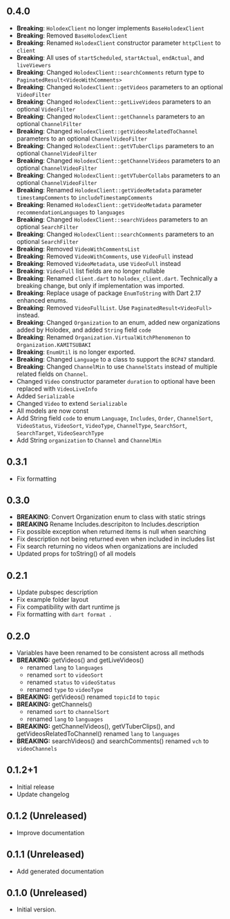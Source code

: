 <!-- markdownlint-disable MD041 -->

## 0.4.0

- **Breaking**: `HolodexClient` no longer implements `BaseHolodexClient`
- **Breaking**: Removed `BaseHolodexClient`
- **Breaking**: Renamed `HolodexClient` constructor parameter `httpClient` to `client`
- **Breaking**: All uses of `startScheduled`, `startActual`, `endActual`, and `liveViewers`
- **Breaking**: Changed `HolodexClient::searchComments` return type to `PaginatedResult<VideoWithComments>`
- **Breaking**: Changed `HolodexClient::getVideos` parameters to an optional `VideoFilter`
- **Breaking**: Changed `HolodexClient::getLiveVideos` parameters to an optional `VideoFilter`
- **Breaking**: Changed `HolodexClient::getChannels` parameters to an optional `ChannelFilter`
- **Breaking**: Changed `HolodexClient::getVideosRelatedToChannel` parameters to an optional `ChannelVideoFilter`
- **Breaking**: Changed `HolodexClient::getVTuberClips` parameters to an optional `ChannelVideoFilter`
- **Breaking**: Changed `HolodexClient::getChannelVideos` parameters to an optional `ChannelVideoFilter`
- **Breaking**: Changed `HolodexClient::getVTuberCollabs` parameters to an optional `ChannelVideoFilter`
- **Breaking**: Renamed `HolodexClient::getVideoMetadata` parameter `timestampComments` to `includeTimestampComments`
- **Breaking**: Renamed `HolodexClient::getVideoMetadata` parameter `recommendationLanguages` to `languages`
- **Breaking**: Changed `HolodexClient::searchVideos` parameters to an optional `SearchFilter`
- **Breaking**: Changed `HolodexClient::searchComments` parameters to an optional `SearchFilter`
- **Breaking**: Removed `VideoWithCommentsList`
- **Breaking**: Removed `VideoWithComments`, use `VideoFull` instead
- **Breaking**: Removed `VideoMetadata`, use `VideoFull` instead
- **Breaking**: `VideoFull` list fields are no longer nullable
- **Breaking**: Renamed `client.dart` to `holodex_client.dart`. Technically a breaking change, but only if
implementation was imported.
- **Breaking**: Replace usage of package `EnumToString` with Dart 2.17 enhanced enums.
- **Breaking**: Removed `VideoFullList`. Use `PaginatedResult<VideoFull>` instead.
- **Breaking**: Changed `Organization` to an enum, added new organizations added by Holodex,
and added `String` field `code`
- **Breaking**: Renamed `Organization.VirtualWitchPhenomenon` to `Organization.KAMITSUBAKI`
- **Breaking**: `EnumUtil` is no longer exported.
- **Breaking**: Changed `Language` to a class to support the `BCP47` standard.
- **Breaking**: Changed `ChannelMin` to use `ChannelStats` instead of multiple related fields on `Channel`.
- Changed `Video` constructor parameter `duration` to optional
have been replaced with `VideoLiveInfo`
- Added `Serializable`
- Changed `Video` to extend `Serializable`
- All models are now const
- Add String field `code` to enum `Language`, `Includes`, `Order`, `ChannelSort`, `VideoStatus`, `VideoSort`, `VideoType`,
`ChannelType`, `SearchSort`, `SearchTarget`, `VideoSearchType`
- Add String `organization` to `Channel` and `ChannelMin`

## 0.3.1

- Fix formatting

## 0.3.0

- **BREAKING**: Convert Organization enum to class with static strings
- **BREAKING** Rename Includes.descripiton to Includes.description
- Fix possible exception when returned items is null when searching
- Fix description not being returned even when included in includes list
- Fix search returning no videos when organizations are included
- Updated props for toString() of all models

## 0.2.1

- Update pubspec description
- Fix example folder layout
- Fix compatibility with dart runtime js
- Fix formatting with `dart format .`

## 0.2.0

- Variables have been renamed to be consistent across all methods
- **BREAKING:** getVideos() and getLiveVideos()
  - renamed `lang` to `languages`
  - renamed `sort` to `videoSort`
  - renamed `status` to `videoStatus`
  - renamed `type` to `videoType`
- **BREAKING:** getVideos() renamed `topicId` to `topic`
- **BREAKING:** getChannels()
  - renamed `sort` to `channelSort`
  - renamed `lang` to `languages`
- **BREAKING:** getChannelVideos(), getVTuberClips(), and getVideosRelatedToChannel() renamed `lang` to `languages`
- **BREAKING:** searchVideos() and searchComments() renamed `vch` to `videoChannels`

## 0.1.2+1

- Initial release
- Update changelog

## 0.1.2 (Unreleased)

- Improve documentation

## 0.1.1 (Unreleased)

- Add generated documentation

## 0.1.0 (Unreleased)

- Initial version.
